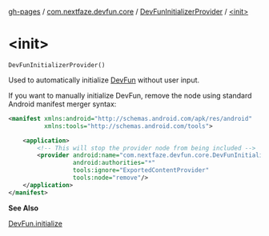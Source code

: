 [gh-pages](../../index.md) / [com.nextfaze.devfun.core](../index.md) / [DevFunInitializerProvider](index.md) / [&lt;init&gt;](./-init-.md)

# &lt;init&gt;

`DevFunInitializerProvider()`

Used to automatically initialize [DevFun](../-dev-fun/index.md) without user input.

If you want to manually initialize DevFun, remove the node using standard Android manifest merger syntax:

``` xml
<manifest xmlns:android="http://schemas.android.com/apk/res/android"
          xmlns:tools="http://schemas.android.com/tools">

    <application>
        <!-- This will stop the provider node from being included -->
        <provider android:name="com.nextfaze.devfun.core.DevFunInitializerProvider"
                  android:authorities="*"
                  tools:ignore="ExportedContentProvider"
                  tools:node="remove"/>
    </application>
</manifest>
```

**See Also**

[DevFun.initialize](../-dev-fun/initialize.md)

